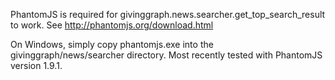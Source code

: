 PhantomJS is required for givinggraph.news.searcher.get_top_search_result to work. See http://phantomjs.org/download.html

On Windows, simply copy phantomjs.exe into the givinggraph/news/searcher directory. Most recently tested with PhantomJS version 1.9.1.

